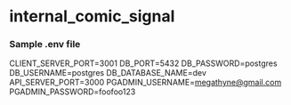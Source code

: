 # internal_comic_signal

### Sample .env file
CLIENT_SERVER_PORT=3001
DB_PORT=5432
DB_PASSWORD=postgres
DB_USERNAME=postgres
DB_DATABASE_NAME=dev
API_SERVER_PORT=3000
PGADMIN_USERNAME=megathyne@gmail.com
PGADMIN_PASSWORD=foofoo123